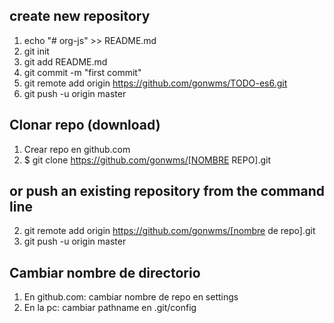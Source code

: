 ## create new repository
1. echo "# org-js" >> README.md
1. git init
1. git add README.md
1. git commit -m "first commit"
1. git remote add origin https://github.com/gonwms/TODO-es6.git
1. git push -u origin master

## Clonar repo (download)
1. Crear repo en github.com
2. $ git clone https://github.com/gonwms/[NOMBRE REPO].git

## or push an existing repository from the command line
2. git remote add origin https://github.com/gonwms/[nombre de repo].git
3. git push -u origin master

## Cambiar nombre de directorio
1. En github.com: cambiar nombre de repo en settings
2. En la pc: cambiar pathname en .git/config